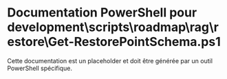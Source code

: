 # Documentation PowerShell pour development\scripts\roadmap\rag\restore\Get-RestorePointSchema.ps1

Cette documentation est un placeholder et doit être générée par un outil PowerShell spécifique.
